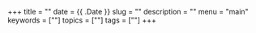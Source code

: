 +++
title = ""
date = {{ .Date }}
slug = ""
description = ""
menu = "main"
keywords = [""]
topics = [""]
tags = [""]
+++

